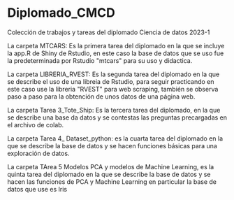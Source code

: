 # Diplomado_CMCD
Colección de trabajos y tareas del diplomado Ciencia de datos 2023-1

La carpeta MTCARS: Es la primera tarea del diplomado en la que se incluye la app.R de Shiny de Rstudio, en este caso la base de datos que se uso fue la predeterminada por Rstudio "mtcars" para su uso y didactica.

La carpeta LIBRERIA_RVEST: Es la segunda tarea del diplomado en la que se describe el uso de una libreia de Rstudio, para seguir practicando en este caso use la libreria "RVEST" para web scraping, también se observa paso a paso para la obtención de unos datos de una página web.

La carpeta Tarea 3_Tote_Ship: Es la tercera tarea del diplomado, en la que se describe una base da datos y se contestas las preguntas precargadas en el archivo de colab.

La carpeta Tarea 4_ Dataset_python: es la cuarta tarea del diplomado en la que se describe la base de datos  y se hacen funciones básicas  para una exploración de datos.

La carpeta TArea 5 Modelos PCA y  modelos de Machine Learning, es la quinta tarea del diplomado en la que se describe la base de datos y se hacen las funciones de PCA y Machine Learning en particular  la base de datos que use es Iris
